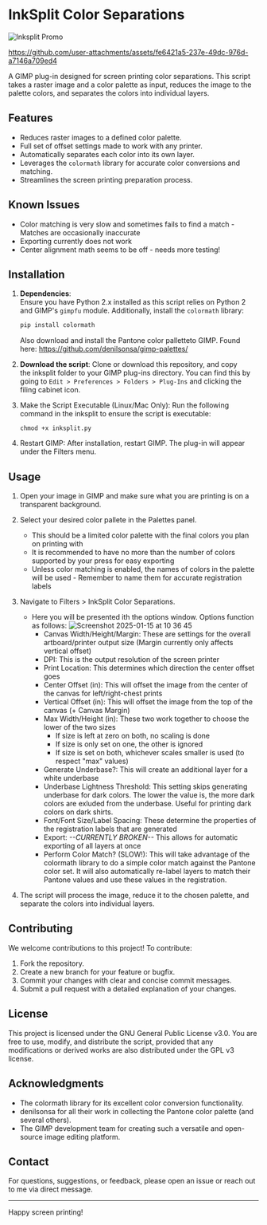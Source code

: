 # InkSplit Color Separations
![Inksplit Promo](https://github.com/user-attachments/assets/85098dbb-b7e2-4600-968b-3c8fee73b066)

https://github.com/user-attachments/assets/fe6421a5-237e-49dc-976d-a7146a709ed4

A GIMP plug-in designed for screen printing color separations. This script takes a raster image and a color palette as input, reduces the image to the palette colors, and separates the colors into individual layers. 

## Features

- Reduces raster images to a defined color palette.
- Full set of offset settings made to work with any printer.
- Automatically separates each color into its own layer.
- Leverages the `colormath` library for accurate color conversions and matching.
- Streamlines the screen printing preparation process.

## Known Issues

- Color matching is very slow and sometimes fails to find a match - Matches are occasionally inaccurate
- Exporting currently does not work
- Center alignment math seems to be off - needs more testing!

## Installation

1. **Dependencies**:  
   Ensure you have Python 2.x installed as this script relies on Python 2 and GIMP's `gimpfu` module. Additionally, install the `colormath` library:
   ```bash
   pip install colormath
   ```
   Also download and install the Pantone color palletteto GIMP. Found here: https://github.com/denilsonsa/gimp-palettes/
2. **Download the script**:
   Clone or download this repository, and copy the inksplit folder to your GIMP plug-ins directory. You can find this by going to `Edit > Preferences > Folders > Plug-Ins` and clicking the filing cabinet icon.
   
4. Make the Script Executable (Linux/Mac Only):
   Run the following command in the inksplit to ensure the script is executable:
   ```
   chmod +x inksplit.py
   ```
5. Restart GIMP:
   After installation, restart GIMP. The plug-in will appear under the Filters menu.

## Usage

1. Open your image in GIMP and make sure what you are printing is on a transparent background.
2. Select your desired color pallete in the Palettes panel.
     - This should be a limited color palette with the final colors you plan on printing with
     - It is recommended to have no more than the number of colors supported by your press for easy exporting
     - Unless color matching is enabled, the names of colors in the palette will be used - Remember to name them for accurate registration labels
4. Navigate to Filters > InkSplit Color Separations.
   - Here you will be presented ith the options window. Options function as follows:
      ![Screenshot 2025-01-15 at 10 36 45](https://github.com/user-attachments/assets/d21c38e5-494b-4184-b078-261626470b63)
      - Canvas Width/Height/Margin: These are settings for the overall artboard/printer output size (Margin currently only affects vertical offset)
      - DPI: This is the output resolution of the screen printer
      - Print Location: This determines which direction the center offset goes
      - Center Offset (in): This will offset the image from the center of the canvas for left/right-chest prints
      - Vertical Offset (in): This will offset the image from the top of the canvas (+ Canvas Margin)
      - Max Width/Height (in): These two work together to choose the lower of the two sizes
         - If size is left at zero on both, no scaling is done
         - If size is only set on one, the other is ignored
         - If size is set on both, whichever scales smaller is used (to respect "max" values)
      - Generate Underbase?: This will create an additional layer for a white underbase
      - Underbase Lightness Threshold: This setting skips generating underbase for dark colors. The lower the value is, the more dark colors are exluded from the underbase. Useful for printing dark colors on dark shirts.
      - Font/Font Size/Label Spacing: These determine the properties of the registration labels that are generated
      - Export: *--CURRENTLY BROKEN--* This allows for automatic exporting of all layers at once
      - Perform Color Match? (SLOW!): This will take advantage of the colormath library to do a simple color match against the Pantone color set. It will also automatically re-label layers to match their Pantone values and use these values in the registration.

5. The script will process the image, reduce it to the chosen palette, and separate the colors into individual layers.

## Contributing

We welcome contributions to this project! To contribute:

1. Fork the repository.
2. Create a new branch for your feature or bugfix.
3. Commit your changes with clear and concise commit messages.
4. Submit a pull request with a detailed explanation of your changes.

## License
This project is licensed under the GNU General Public License v3.0. You are free to use, modify, and distribute the script, provided that any modifications or derived works are also distributed under the GPL v3 license.

## Acknowledgments
- The colormath library for its excellent color conversion functionality.
- denilsonsa for all their work in collecting the Pantone color palette (and several others).
- The GIMP development team for creating such a versatile and open-source image editing platform.

## Contact
For questions, suggestions, or feedback, please open an issue or reach out to me via direct message.

---

Happy screen printing!
